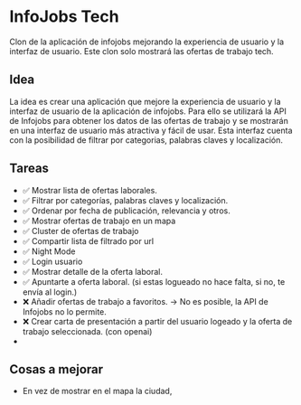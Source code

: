 # InfoJobs Tech

Clon de la aplicación de infojobs mejorando la experiencia de usuario y la interfaz de usuario.
Este clon solo mostrará las ofertas de trabajo tech.


## Idea

La idea es crear una aplicación que mejore la experiencia de usuario y la interfaz de usuario de la aplicación de infojobs. Para ello se utilizará la API de Infojobs para obtener los datos de las ofertas de trabajo y se mostrarán en una interfaz de usuario más atractiva y fácil de usar.
Esta interfaz cuenta con la posibilidad de filtrar por categorias, palabras claves y localización.

## Tareas

- ✅ Mostrar lista de ofertas laborales.
- ✅ Filtrar por categorías, palabras claves y localización.
- ✅ Ordenar por fecha de publicación, relevancia y otros.
- ✅ Mostrar ofertas de trabajo en un mapa
- ✅ Cluster de ofertas de trabajo
- ✅ Compartir lista de filtrado por url
- ✅ Night Mode
- ✅ Login usuario
- ✅ Mostrar detalle de la oferta laboral.
- ✅ Apuntarte a oferta laboral. (si estas logueado no hace falta, si no, te envía al login.)
- ❌ Añadir ofertas de trabajo a favoritos. -> No es posible, la API de Infojobs no lo permite.
- ❌ Crear carta de presentación a partir del usuario logeado y la oferta de trabajo seleccionada. (con openai)
-

## Cosas a mejorar
- En vez de mostrar en el mapa la ciudad,
